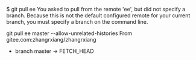 $ git pull ee
You asked to pull from the remote 'ee', but did not specify
a branch. Because this is not the default configured remote
for your current branch, you must specify a branch on the command line.



git pull ee master --allow-unrelated-histories
From gitee.com:zhangrxiang/zhangrxiang
 * branch            master     -> FETCH_HEAD

